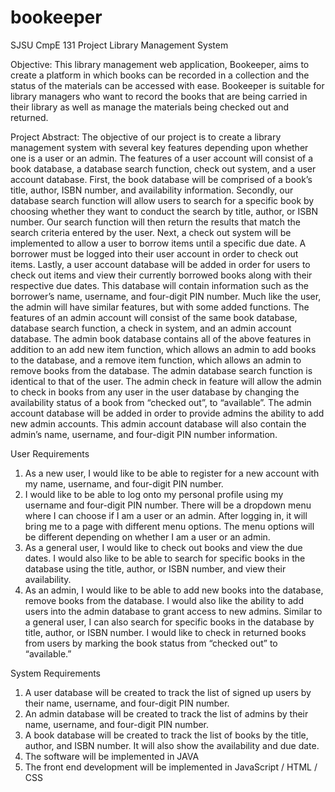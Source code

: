 # bookeeper
SJSU CmpE 131 Project
Library Management System

Objective: 
This library management web application, Bookeeper, aims to create a platform in which books can be recorded in a collection and the status of the materials can be accessed with ease. 
Bookeeper is suitable for library managers who want to record the books that are being carried in their library as well as manage the materials being checked out and returned.


Project Abstract: 
The objective of our project is to create a library management system with several key features depending upon whether one is a user or an admin. 
The features of a user account will consist of a book database, a database search function, check out system, and a user account database. 
First, the book database will be comprised of a book’s title, author, ISBN number, and availability information. 
Secondly, our database search function will allow users to search for a specific book by choosing whether they want to conduct the search by title, author, or ISBN number. 
Our search function will then return the results that match the search criteria entered by the user. 
Next, a check out system will be implemented to allow a user to borrow items until a specific due date. 
A borrower must be logged into their user account in order to check out items. 
Lastly, a user account database will be added in order for users to check out items and view their currently borrowed books along with their respective due dates. 
This database will contain information such as the borrower’s name, username, and four-digit PIN number.
Much like the user, the admin will have similar features, but with some added functions. 
The features of an admin account will consist of the same book database, database search function, a check in system, and an admin account database. 
The admin book database contains all of the above features in addition to an add new item function, which allows an admin to add books to the database, and a remove item function, which allows an admin to remove books from the database. 
The admin database search function is identical to that of the user. 
The admin check in feature will allow the admin to check in books from any user in the user database by changing the availability status of a book from “checked out”, to “available”. 
The admin account database will be added in order to provide admins the ability to add new admin accounts. 
This admin account database will also contain the admin’s name, username, and four-digit PIN number information. 

User Requirements
1. As a new user, I would like to be able to register for a new account with my name, username, and four-digit PIN number.
2. I would like to be able to log onto my personal profile using my username and four-digit PIN number. There will be a dropdown menu where I can choose if I am a user or an admin. After logging in, it will bring me to a page with different menu options. The menu options will be different depending on whether I am a user or an admin.
3. As a general user, I would like to check out books and view the due dates. I would also like to be able to search for specific books in the database using the title, author, or ISBN number, and view their availability. 
4. As an admin, I would like to be able to add new books into the database, remove books from the database. I would also like the ability to add users into the admin database to grant access to new admins. Similar to a general user, I can also search for specific books in the database by title, author, or ISBN number. I would like to check in returned books from users by marking the book status from “checked out” to “available.”

System Requirements
1. A user database will be created to track the list of signed up users by their name, username, and four-digit PIN number.
2. An admin database will be created to track the list of admins by their name, username, and four-digit PIN number.
3. A book database will be created to track the list of books by the title, author, and ISBN number. It will also show the availability and due date.
4. The software will be implemented in JAVA
5. The front end development will be implemented in JavaScript / HTML / CSS
